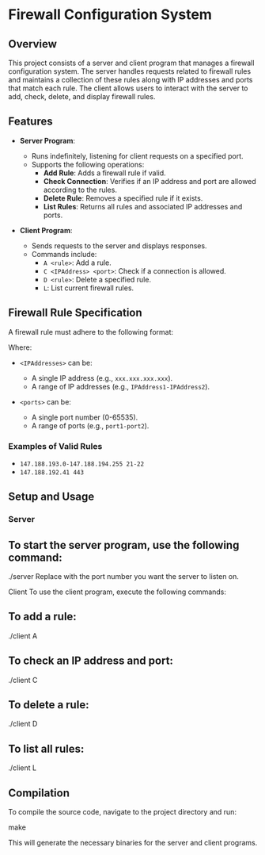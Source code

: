 # Firewall Configuration System

## Overview

This project consists of a server and client program that manages a firewall configuration system. The server handles requests related to firewall rules and maintains a collection of these rules along with IP addresses and ports that match each rule. The client allows users to interact with the server to add, check, delete, and display firewall rules.

## Features

- **Server Program**:
  - Runs indefinitely, listening for client requests on a specified port.
  - Supports the following operations:
    - **Add Rule**: Adds a firewall rule if valid.
    - **Check Connection**: Verifies if an IP address and port are allowed according to the rules.
    - **Delete Rule**: Removes a specified rule if it exists.
    - **List Rules**: Returns all rules and associated IP addresses and ports.
  
- **Client Program**:
  - Sends requests to the server and displays responses.
  - Commands include:
    - `A <rule>`: Add a rule.
    - `C <IPAddress> <port>`: Check if a connection is allowed.
    - `D <rule>`: Delete a specified rule.
    - `L`: List current firewall rules.

## Firewall Rule Specification

A firewall rule must adhere to the following format:
<IPAddresses> <ports>

Where:
- `<IPAddresses>` can be:
  - A single IP address (e.g., `xxx.xxx.xxx.xxx`).
  - A range of IP addresses (e.g., `IPAddress1-IPAddress2`).
  
- `<ports>` can be:
  - A single port number (0-65535).
  - A range of ports (e.g., `port1-port2`).

### Examples of Valid Rules
- `147.188.193.0-147.188.194.255 21-22`
- `147.188.192.41 443`

## Setup and Usage

### Server

## To start the server program, use the following command:

./server <port>
Replace <port> with the port number you want the server to listen on.

Client
To use the client program, execute the following commands:

## To add a rule:

./client <serverHost> <serverPort> A <rule>

## To check an IP address and port:

./client <serverHost> <serverPort> C <IPAddress> <port>

## To delete a rule:

./client <serverHost> <serverPort> D <rule>

## To list all rules:

./client <serverHost> <serverPort> L

## Compilation

To compile the source code, navigate to the project directory and run:

make

This will generate the necessary binaries for the server and client programs.
